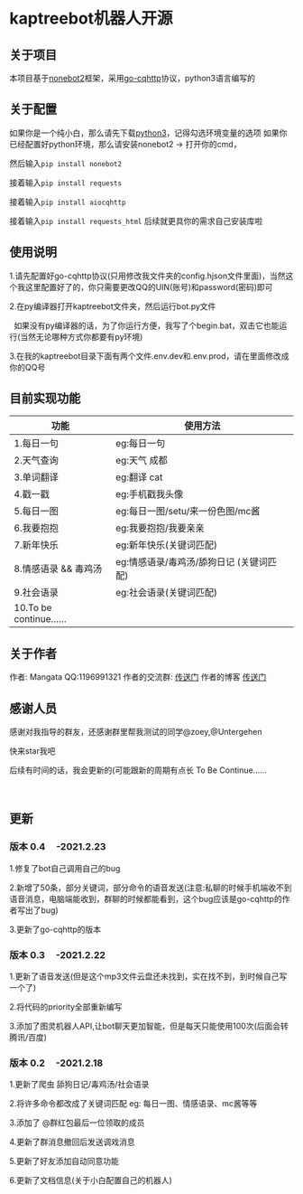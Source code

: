 # kaptreebot机器人开源

## 关于项目

本项目基于[nonebot2]( https://v2.nonebot.dev/)框架，采用[go-cqhttp]( https://github.com/Mrs4s/go-cqhttp)协议，python3语言编写的

## 关于配置
如果你是一个纯小白，那么请先下载[python3]( https://www.python.org/)，记得勾选环境变量的选项
如果你已经配置好python环境，那么请安装nonebot2 -> 打开你的cmd，

然后输入`pip install nonebot2`

接着输入`pip install requests`

接着输入`pip install aiocqhttp`

接着输入`pip install requests_html`
后续就更具你的需求自己安装库啦

## 使用说明
1.请先配置好go-cqhttp协议(只用修改我文件夹的config.hjson文件里面)，当然这个我这里配置好了的，你只需要更改QQ的UIN(账号)和password(密码)即可
&nbsp;

2.在py编译器打开kaptreebot文件夹，然后运行bot.py文件

&nbsp;
如果没有py编译器的话，为了你运行方便，我写了个begin.bat，双击它也能运行(当然无论哪种方式你都要有py环境)

3.在我的kaptreebot目录下面有两个文件.env.dev和.env.prod，请在里面修改成你的QQ号

## 目前实现功能
|功能                   |使用方法
--|--
|1.每日一句             |eg:每日一句
|2.天气查询             |eg:天气 成都
|3.单词翻译             |eg:翻译 cat
|4.戳一戳               |eg:手机戳我头像
|5.每日一图             |eg:每日一图/setu/来一份色图/mc酱
|6.我要抱抱             |eg:我要抱抱/我要亲亲
|7.新年快乐             |eg:新年快乐(关键词匹配)
|8.情感语录 && 毒鸡汤    |eg:情感语录/毒鸡汤/舔狗日记 (关键词匹配)
|9.社会语录             |eg:社会语录(关键词匹配)
|10.To be continue……   |

## 关于作者
作者: Mangata
QQ:1196991321
作者的交流群: [传送门]( https://jq.qq.com/?_wv=1027&k=UwKSTvSn)
作者的博客 [传送门]( https://www.cnblogs.com/Mangata/)

## 感谢人员
感谢对我指导的群友，还感谢群里帮我测试的同学@zoey,@Untergehen

快来star我吧

后续有时间的话，我会更新的(可能跟新的周期有点长 To Be Continue……

&nbsp;
&nbsp;
&nbsp;

## 更新
### 版本 0.4  &nbsp;&nbsp;&nbsp;&nbsp;-2021.2.23
1.修复了bot自己调用自己的bug

2.新增了50条，部分关键词，部分命令的语音发送(注意:私聊的时候手机端收不到语音消息，电脑端能收到，群聊的时候都能看到，这个bug应该是go-cqhttp的作者写出了bug)

3.更新了go-cqhttp的版本


### 版本 0.3 &nbsp;&nbsp;&nbsp;&nbsp;-2021.2.22
1.更新了语音发送(但是这个mp3文件云盘还未找到，实在找不到，到时候自己写一个了)

2.将代码的priority全部重新编写

3.添加了图灵机器人API,让bot聊天更加智能，但是每天只能使用100次(后面会转腾讯/百度)


### 版本 0.2 &nbsp;&nbsp;&nbsp;&nbsp;-2021.2.18
1.更新了爬虫 舔狗日记/毒鸡汤/社会语录

2.将许多命令都改成了关键词匹配 eg: 每日一图、情感语录、mc酱等等

3.添加了 @群红包最后一位领取的成员

4.更新了群消息撤回后发送调戏消息

5.更新了好友添加自动同意功能

6.更新了文档信息(关于小白配置自己的机器人)
